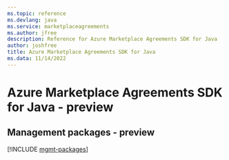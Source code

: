 ```yaml
---
ms.topic: reference
ms.devlang: java
ms.service: marketplaceagreements
ms.author: jfree
description: Reference for Azure Marketplace Agreements SDK for Java
author: joshfree
title: Azure Marketplace Agreements SDK for Java
ms.data: 11/14/2022
---
```

# Azure Marketplace Agreements SDK for Java - preview

## Management packages - preview
[!INCLUDE [mgmt-packages](marketplace-agreements-mgmt-index.md)]